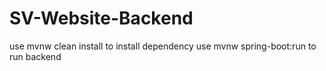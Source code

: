 # SV-Website-Backend


use mvnw clean install to install dependency
use mvnw spring-boot:run to run backend
